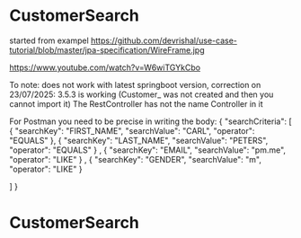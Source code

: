 
# CustomerSearch

started from exampel
https://github.com/devrishal/use-case-tutorial/blob/master/jpa-specification/WireFrame.jpg


https://www.youtube.com/watch?v=W6wiTGYkCbo

To note: does not work with latest springboot version,
correction on 23/07/2025: 3.5.3 is working
(Customer_ was not created and then you cannot import it)
The RestController has not the name Controller in it

For Postman you need to be precise in writing the body:
{
"searchCriteria": [
{
"searchKey": "FIRST_NAME",
"searchValue": "CARL",
"operator": "EQUALS"
},
{
"searchKey": "LAST_NAME",
"searchValue": "PETERS",
"operator": "EQUALS"
}
,
{
"searchKey": "EMAIL",
"searchValue": "pm.me",
"operator": "LIKE"
}
,
{
"searchKey": "GENDER",
"searchValue": "m",
"operator": "LIKE"
}

]
}

# CustomerSearch

